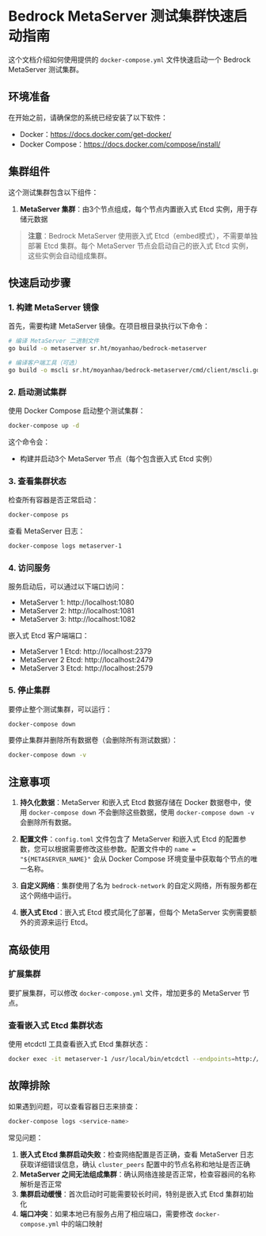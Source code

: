 # Bedrock MetaServer 测试集群快速启动指南

这个文档介绍如何使用提供的 `docker-compose.yml` 文件快速启动一个 Bedrock MetaServer 测试集群。

## 环境准备

在开始之前，请确保您的系统已经安装了以下软件：
- Docker：https://docs.docker.com/get-docker/
- Docker Compose：https://docs.docker.com/compose/install/

## 集群组件

这个测试集群包含以下组件：

1. **MetaServer 集群**：由3个节点组成，每个节点内置嵌入式 Etcd 实例，用于存储元数据

> **注意**：Bedrock MetaServer 使用嵌入式 Etcd（embed模式），不需要单独部署 Etcd 集群。每个 MetaServer 节点会启动自己的嵌入式 Etcd 实例，这些实例会自动组成集群。

## 快速启动步骤

### 1. 构建 MetaServer 镜像

首先，需要构建 MetaServer 镜像。在项目根目录执行以下命令：

```bash
# 编译 MetaServer 二进制文件
go build -o metaserver sr.ht/moyanhao/bedrock-metaserver

# 编译客户端工具（可选）
go build -o mscli sr.ht/moyanhao/bedrock-metaserver/cmd/client/mscli.go
```

### 2. 启动测试集群

使用 Docker Compose 启动整个测试集群：

```bash
docker-compose up -d
```

这个命令会：
- 构建并启动3个 MetaServer 节点（每个包含嵌入式 Etcd 实例）

### 3. 查看集群状态

检查所有容器是否正常启动：

```bash
docker-compose ps
```

查看 MetaServer 日志：

```bash
docker-compose logs metaserver-1
```

### 4. 访问服务

服务启动后，可以通过以下端口访问：

- MetaServer 1: http://localhost:1080
- MetaServer 2: http://localhost:1081
- MetaServer 3: http://localhost:1082

嵌入式 Etcd 客户端端口：
- MetaServer 1 Etcd: http://localhost:2379
- MetaServer 2 Etcd: http://localhost:2479
- MetaServer 3 Etcd: http://localhost:2579

### 5. 停止集群

要停止整个测试集群，可以运行：

```bash
docker-compose down
```

要停止集群并删除所有数据卷（会删除所有测试数据）：

```bash
docker-compose down -v
```

## 注意事项

1. **持久化数据**：MetaServer 和嵌入式 Etcd 数据存储在 Docker 数据卷中，使用 `docker-compose down` 不会删除这些数据，使用 `docker-compose down -v` 会删除所有数据。

2. **配置文件**：`config.toml` 文件包含了 MetaServer 和嵌入式 Etcd 的配置参数，您可以根据需要修改这些参数。配置文件中的 `name = "${METASERVER_NAME}"` 会从 Docker Compose 环境变量中获取每个节点的唯一名称。

3. **自定义网络**：集群使用了名为 `bedrock-network` 的自定义网络，所有服务都在这个网络中运行。

4. **嵌入式 Etcd**：嵌入式 Etcd 模式简化了部署，但每个 MetaServer 实例需要额外的资源来运行 Etcd。

## 高级使用

### 扩展集群

要扩展集群，可以修改 `docker-compose.yml` 文件，增加更多的 MetaServer 节点。

### 查看嵌入式 Etcd 集群状态

使用 etcdctl 工具查看嵌入式 Etcd 集群状态：

```bash
docker exec -it metaserver-1 /usr/local/bin/etcdctl --endpoints=http://localhost:2379 endpoint status --write-out=table
```

## 故障排除

如果遇到问题，可以查看容器日志来排查：

```bash
docker-compose logs <service-name>
```

常见问题：

1. **嵌入式 Etcd 集群启动失败**：检查网络配置是否正确，查看 MetaServer 日志获取详细错误信息，确认 `cluster_peers` 配置中的节点名称和地址是否正确
2. **MetaServer 之间无法组成集群**：确认网络连接是否正常，检查容器间的名称解析是否正常
3. **集群启动缓慢**：首次启动时可能需要较长时间，特别是嵌入式 Etcd 集群初始化
4. **端口冲突**：如果本地已有服务占用了相应端口，需要修改 `docker-compose.yml` 中的端口映射